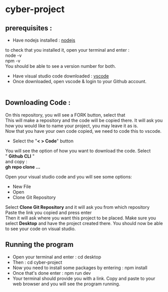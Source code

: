 # cyber-project

## prerequisites : 

- Have nodejs installed : [nodejs](https://nodejs.org/en) <br/>

to check that you installed it, open your terminal and enter : <br/>
node -v <br/>
npm -v <br/> 
You should be able to see a version number for both. <br/>

- Have visual studio code downloaded : [vscode](https://code.visualstudio.com) <br/>
- Once downloaded, open vscode & login to your Github account. <br/> <br/>


## Downloading Code :

On this repository, you will see a FORK button, select that <br/>
This will make a repository and the code will be copied there. It will ask you how you would like to name your project, you may leave it as is. <br/> 
Now that you have your own code copied, we need to code this to vscode.<br/>
- Select the "**< > Code**" button

You will see the option of how you want to download the code. Select <br/> 
" **Github CLI** " <br/>
and copy : <br/> 
**gh repo clone ...**
<br/>

Open your visual studio code and you will see some options: <br/> 
- New File 
- Open 
- Clone Git Repository 

Select **Clone Git Repository** and it will ask you from which repository <br/>
Paste the link you copied and press enter <br/>
Then it will ask where you want this project to be placed. Make sure you select **Desktop** and have the project created there. 
You should now be able to see your code on visual studio.<br/>

## Running the program 

- Open your terminal and enter : cd desktop 
- Then : cd cyber-project 
- Now you need to install some packages by entering : npm install 
- Once that's done enter : npm run dev
- Your terminal should provide you with a link. Copy and paste to your web browser and you will see the program running.
